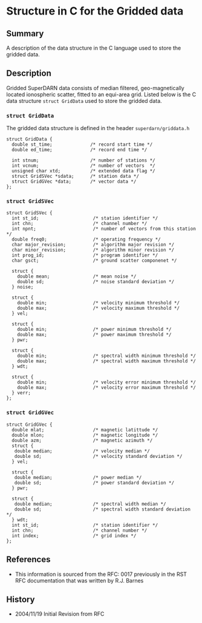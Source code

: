 <!--
(C) copyright 2020 VT SuperDARN, Virginia Polytechnic Institute & State University
author: Kevin Sterne
-->

# Structure in C for the Gridded data

## Summary

A description of the data structure in the C language used to store the gridded data.

## Description

Gridded SuperDARN data consists of median filtered, geo-magnetically located ionospheric scatter, fitted to an equi-area grid.  Listed below is the C data structure <code>struct GridData</code> used to store the gridded data.

### `struct GridData`

The gridded data structure is defined in the header `superdarn/griddata.h`

```
struct GridData {
  double st_time;              /* record start time */
  double ed_time;              /* record end time */
 
  int stnum;                   /* number of stations */
  int vcnum;                   /* number of vectors  */
  unsigned char xtd;           /* extended data flag */
  struct GridSVec *sdata;      /* station data */
  struct GridGVec *data;       /* vector data */
};
```

### `struct GridSVec`
```
struct GridSVec {
  int st_id;                    /* station identifier */
  int chn;                      /* channel number */
  int npnt;                     /* number of vectors from this station */
  double freq0;                 /* operating frequency */
  char major_revision;          /* algorithm major revision */
  char minor_revision;          /* algorithm minor revision */
  int prog_id;                  /* program identifier */
  char gsct;                    /* ground scatter componenet */

  struct {
    double mean;                /* mean noise */
    double sd;                  /* noise standard deviation */
  } noise;

  struct {
    double min;                 /* velocity minimum threshold */
    double max;                 /* velocity maximum threshold */
  } vel;

  struct {
    double min;                 /* power minimum threshold */
    double max;                 /* power maximum threshold */
  } pwr;

  struct {
    double min;                 /* spectral width minimum threshold */
    double max;                 /* spectral width maximum threshold */
  } wdt;

  struct {
    double min;                 /* velocity error minimum threshold */
    double max;                 /* velocity error maximum threshold */
  } verr;
};
```

### `struct GridGVec`
```
struct GridGVec {
  double mlat;                  /* magnetic latittude */
  double mlon;                  /* magnetic longitude */
  double azm;                   /* magnetic azimuth */
  struct {
   double median;               /* velocity median */
   double sd;                   /* velocity standard deviation */
  } vel;

  struct {
   double median;               /* power median */
   double sd;                   /* power standard deviation */
  } pwr;

  struct {
   double median;               /* spectral width median */ 
   double sd;                   /* spectral width standard deviation */
  } wdt;
  int st_id;                    /* station identifier */
  int chn;                      /* channel number */
  int index;                    /* grid index */
};
```

## References

- This information is sourced from the RFC: 0017 previously in the RST RFC documentation that was written by R.J. Barnes


## History

- 2004/11/19  Initial Revision from RFC


